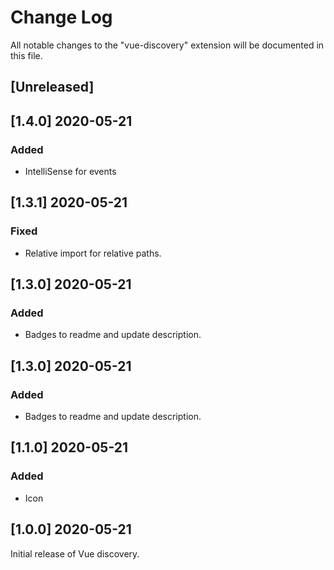 # Change Log

All notable changes to the "vue-discovery" extension will be documented in this file.
## [Unreleased]

## [1.4.0] 2020-05-21
### Added
- IntelliSense for events

## [1.3.1] 2020-05-21
### Fixed
- Relative import for relative paths.

## [1.3.0] 2020-05-21
### Added
- Badges to readme and update description.

## [1.3.0] 2020-05-21
### Added
- Badges to readme and update description.

## [1.1.0] 2020-05-21
### Added
- Icon

## [1.0.0] 2020-05-21
Initial release of Vue discovery.
